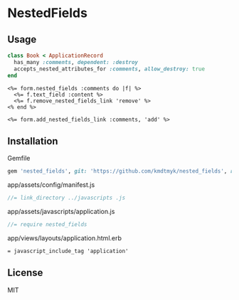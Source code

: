 # NestedFields

## Usage

```ruby
class Book < ApplicationRecord
  has_many :comments, dependent: :destroy
  accepts_nested_attributes_for :comments, allow_destroy: true
end
```

```erb
<%= form.nested_fields :comments do |f| %>
  <%= f.text_field :content %>
  <%= f.remove_nested_fields_link 'remove' %>
<% end %>

<%= form.add_nested_fields_link :comments, 'add' %>
```

## Installation

Gemfile

```ruby
gem 'nested_fields', git: 'https://github.com/kmdtmyk/nested_fields', ref: '<commit_hash>'
```

app/assets/config/manifest.js

```js
//= link_directory ../javascripts .js
```

app/assets/javascripts/application.js

```js
//= require nested_fields
```

app/views/layouts/application.html.erb

```erb
= javascript_include_tag 'application'
```

## License

MIT
